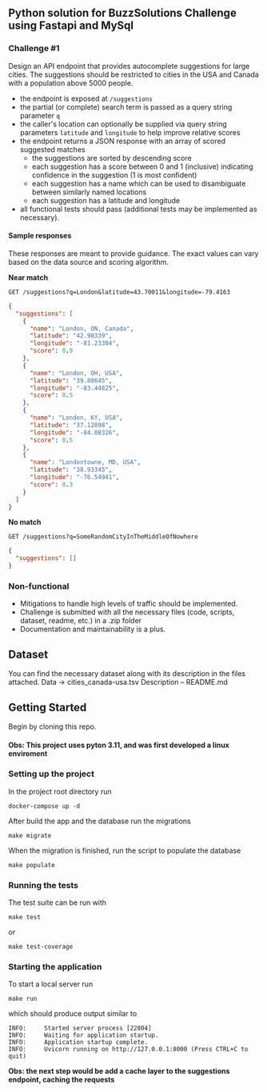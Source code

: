 ## Python solution for BuzzSolutions Challenge using Fastapi and MySql

### Challenge #1

Design an API endpoint that provides autocomplete suggestions for large cities.
The suggestions should be restricted to cities in the USA and Canada with a population above 5000 people.

- the endpoint is exposed at `/suggestions`
- the partial (or complete) search term is passed as a query string parameter `q`
- the caller's location can optionally be supplied via query string parameters `latitude` and `longitude` to help improve relative scores
- the endpoint returns a JSON response with an array of scored suggested matches
  - the suggestions are sorted by descending score
  - each suggestion has a score between 0 and 1 (inclusive) indicating confidence in the suggestion (1 is most confident)
  - each suggestion has a name which can be used to disambiguate between similarly named locations
  - each suggestion has a latitude and longitude
- all functional tests should pass (additional tests may be implemented as necessary).

#### Sample responses

These responses are meant to provide guidance. The exact values can vary based on the data source and scoring algorithm.

**Near match**

    GET /suggestions?q=London&latitude=43.70011&longitude=-79.4163

```json
{
  "suggestions": [
    {
      "name": "London, ON, Canada",
      "latitude": "42.98339",
      "longitude": "-81.23304",
      "score": 0.9
    },
    {
      "name": "London, OH, USA",
      "latitude": "39.88645",
      "longitude": "-83.44825",
      "score": 0.5
    },
    {
      "name": "London, KY, USA",
      "latitude": "37.12898",
      "longitude": "-84.08326",
      "score": 0.5
    },
    {
      "name": "Londontowne, MD, USA",
      "latitude": "38.93345",
      "longitude": "-76.54941",
      "score": 0.3
    }
  ]
}
```

**No match**

    GET /suggestions?q=SomeRandomCityInTheMiddleOfNowhere

```json
{
  "suggestions": []
}
```

### Non-functional

- Mitigations to handle high levels of traffic should be implemented.
- Challenge is submitted with all the necessary files (code, scripts, dataset, readme, etc.) in a .zip folder
- Documentation and maintainability is a plus.

## Dataset

You can find the necessary dataset along with its description in the files attached.
Data -> cities_canada-usa.tsv
Description – README.md

## Getting Started

Begin by cloning this repo.

#### Obs: This project uses pyton 3.11, and was first developed a linux enviroment

### Setting up the project

In the project root directory run

```
docker-compose up -d
```

After build the app and the database run the migrations

```
make migrate
```

When the migration is finished, run the script to populate the database

```
make populate
```

### Running the tests

The test suite can be run with

```
make test 
```

or

```
make test-coverage
```

### Starting the application

To start a local server run

```
make run
```

which should produce output similar to

```
INFO:     Started server process [22804]
INFO:     Waiting for application startup.
INFO:     Application startup complete.
INFO:     Uvicorn running on http://127.0.0.1:8000 (Press CTRL+C to quit)
```

**Obs: the next step would be add a cache layer to the suggestions endpoint, caching the requests**
